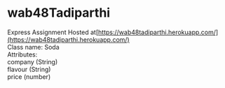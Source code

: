 # wab48Tadiparthi
Express Assignment
Hosted at[https://wab48tadiparthi.herokuapp.com/](https://wab48tadiparthi.herokuapp.com/)<br>
Class name: Soda<br>
Attributes:<br>
company (String)<br>
flavour (String)<br>
price (number)

